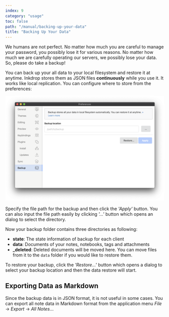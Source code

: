 ```yaml
---
index: 9
category: "usage"
toc: false
path: "/manual/backing-up-your-data"
title: "Backing Up Your Data"
---
```


We humans are not perfect. No matter how much you are careful to manage your password, you possibly lose it for various reasons.
No matter how much we are carefully operating our servers, we possibly lose your data.
So, please do take a backup!

You can back up your all data to your local filesystem and restore it at anytime.
Inkdrop stores them as JSON files **continuously** while you use it. It works like local replication.
You can configure where to store from the preferences:

![Backup](./backing-up-your-data_preferences.png)

Specify the file path for the backup and then click the _'Apply'_ button.
You can also input the file path easily by clicking _'...'_ button which opens an dialog to select the directory.

Now your backup folder contains three directories as following:

- **state**: The state information of backup for each client
- **data**: Documents of your notes, notebooks, tags and attachments
- **\_deleted**: Deleted documents will be moved here. You can move files from it to the `data` folder if you would like to restore them.

To restore your backup, click the _'Restore...'_ button which opens a dialog to select your backup location and then the data restore will start.

## Exporting Data as Markdown

Since the backup data is in JSON format, it is not useful in some cases.
You can export all note data in Markdown format from the application menu _File_ -> _Export_ -> _All Notes.._.
